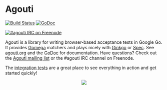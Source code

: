 Agouti
======

[![Build Status](https://api.travis-ci.org/chordabmx/agouti.png?branch=master)](http://travis-ci.org/chordabmx/agouti)
[![GoDoc](https://godoc.org/github.com/chordabmx/agouti?status.svg)](https://godoc.org/github.com/chordabmx/agouti)

[![#agouti IRC on Freenode](https://kiwiirc.com/buttons/chat.freenode.net/agouti.png)](https://kiwiirc.com/client/chat.freenode.net/#agouti)

Agouti is a library for writing browser-based acceptance tests in Google Go. It provides [Gomega](https://github.com/onsi/gomega) matchers and plays nicely with [Ginkgo](https://github.com/onsi/ginkgo) or [Spec](https://github.com/chordabmx/spec). See [agouti.org](http://agouti.org) and the [GoDoc](https://godoc.org/github.com/chordabmx/agouti) for documentation. Have questions? Check out the [Agouti mailing list](https://groups.google.com/d/forum/agouti) or the #agouti IRC channel on Freenode.

The [integration tests](https://github.com/chordabmx/agouti/blob/master/internal/integration/) are a great place to see everything in action and get started quickly!

<p align="center"><a href=http://agouti.org><img src="http://agouti.org/images/agouti_small.png" /></a></p>
